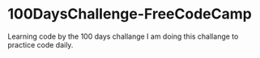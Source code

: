 # 100DaysChallenge-FreeCodeCamp
Learning code by the 100 days challange 
I am doing this challange to practice code daily.
